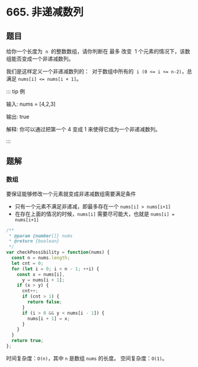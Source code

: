 # 665. 非递减数列

## 题目

给你一个长度为  `n`  的整数数组，请你判断在 最多 改变  1 个元素的情况下，该数组能否变成一个非递减数列。

我们是这样定义一个非递减数列的：  对于数组中所有的  `i (0 <= i <= n-2)`，总满足 `nums[i] <= nums[i + 1]`。

::: tip 例

输入: nums = [4,2,3]

输出: true

解释: 你可以通过把第一个 4 变成 1 来使得它成为一个非递减数列。

:::

## 题解

### 数组

要保证能够修改一个元素就变成非递减数组需要满足条件

- 只有一个元素不满足非递减，即最多存在一个 `nums[i] > nums[i+1]`
- 在存在上面的情况的时候，`nums[i]` 需要尽可能大，也就是 `nums[i] = nums[i+1]`

```js
/**
 * @param {number[]} nums
 * @return {boolean}
 */
var checkPossibility = function(nums) {
  const n = nums.length;
  let cnt = 0;
  for (let i = 0; i < n - 1; ++i) {
    const x = nums[i],
      y = nums[i + 1];
    if (x > y) {
      cnt++;
      if (cnt > 1) {
        return false;
      }
      if (i > 0 && y < nums[i - 1]) {
        nums[i + 1] = x;
      }
    }
  }
  return true;
};
```

时间复杂度：`O(n)`，其中 `n` 是数组 `nums` 的长度。
空间复杂度：`O(1)`。
